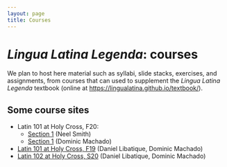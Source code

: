 ```yaml
---
layout: page
title: Courses
---
```


# *Lingua Latina Legenda*: courses

We plan to host here material such as syllabi, slide stacks, exercises, and assignments, from courses that can used to supplement the *Lingua Latina Legenda* textbook (online at <https://lingualatina.github.io/textbook/>).

## Some course sites


- Latin 101 at Holy Cross, F20:
    - [Section 1](https://neelsmith.github.io/latin101/) (Neel Smith)
    - [Section 1](https://dominicmachado.github.io/latn101-f20) (Dominic Machado)
- [Latin 101 at Holy Cross, F19](https://libatique.info/LATN101-F19/) (Daniel Libatique, Dominic Machado)
- [Latin 102 at Holy Cross, S20](https://libatique.info/LATN102-S20/) (Daniel Libatique, Dominic Machado)
